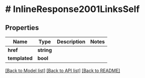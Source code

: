 # # InlineResponse2001LinksSelf

## Properties

Name | Type | Description | Notes
------------ | ------------- | ------------- | -------------
**href** | **string** |  | 
**templated** | **bool** |  | 

[[Back to Model list]](../../README.md#documentation-for-models) [[Back to API list]](../../README.md#documentation-for-api-endpoints) [[Back to README]](../../README.md)


